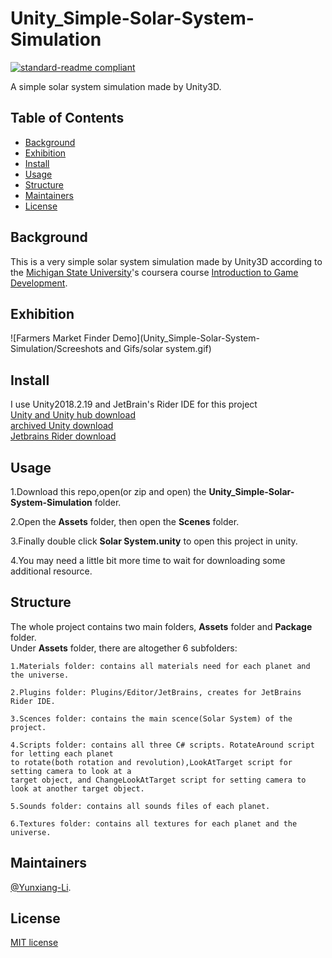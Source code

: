 # Unity_Simple-Solar-System-Simulation

[![standard-readme compliant](https://img.shields.io/badge/readme%20style-standard-brightgreen.svg?style=flat-square)](https://github.com/RichardLitt/standard-readme)

A simple solar system simulation made by Unity3D.

## Table of Contents

- [Background](#Background)
- [Exhibition](#Exhibition)
- [Install](#install)
- [Usage](#usage)
- [Structure](#Structure)
- [Maintainers](#Maintainers)
- [License](#license)

## Background
This is a very simple solar system simulation made by Unity3D according to the [Michigan State University](https://msu.edu/)'s coursera course [Introduction to Game Development](https://www-cloudfront-alias.coursera.org/learn/game-development/home/welcome).

## Exhibition

![Farmers Market Finder Demo](Unity_Simple-Solar-System-Simulation/Screeshots and Gifs/solar system.gif)

## Install

I use Unity2018.2.19 and JetBrain's Rider IDE for this project<br>
[Unity and Unity hub download](https://unity3d.com/get-unity/download)<br>
[archived Unity download ](https://unity3d.com/get-unity/download/archive)<br>
[Jetbrains Rider download](https://www.jetbrains.com/rider/download/#section=windows)


## Usage

1.Download this repo,open(or zip and open) the **Unity_Simple-Solar-System-Simulation** folder.

2.Open the **Assets** folder, then open the **Scenes** folder.

3.Finally double click **Solar System.unity** to open this project in unity.

4.You may need a little bit more time to wait for downloading some additional resource.

## Structure

The whole project contains two main folders, **Assets** folder and **Package** folder.<br>
Under **Assets** folder, there are altogether 6 subfolders:
```
1.Materials folder: contains all materials need for each planet and the universe.

2.Plugins folder: Plugins/Editor/JetBrains, creates for JetBrains Rider IDE.

3.Scences folder: contains the main scence(Solar System) of the project.

4.Scripts folder: contains all three C# scripts. RotateAround script for letting each planet
to rotate(both rotation and revolution),LookAtTarget script for setting camera to look at a 
target object, and ChangeLookAtTarget script for setting camera to look at another target object.

5.Sounds folder: contains all sounds files of each planet.

6.Textures folder: contains all textures for each planet and the universe.
```

## Maintainers

[@Yunxiang-Li](https://github.com/Yunxiang-Li).

## License

[MIT license](https://github.com/Yunxiang-Li/CS61B/blob/master/LICENSE)
